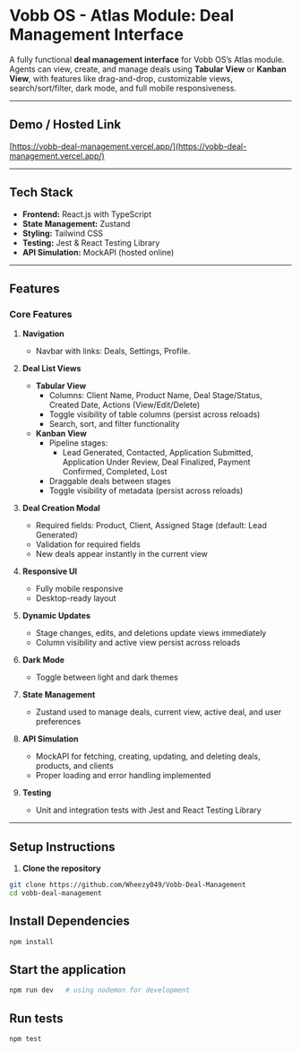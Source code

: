 # Vobb OS - Atlas Module: Deal Management Interface

A fully functional **deal management interface** for Vobb OS’s Atlas module. Agents can view, create, and manage deals using **Tabular View** or **Kanban View**, with features like drag-and-drop, customizable views, search/sort/filter, dark mode, and full mobile responsiveness.

---

## **Demo / Hosted Link**

[https://vobb-deal-management.vercel.app/](https://vobb-deal-management.vercel.app/)

---

## **Tech Stack**

- **Frontend:** React.js with TypeScript  
- **State Management:** Zustand  
- **Styling:** Tailwind CSS  
- **Testing:** Jest & React Testing Library  
- **API Simulation:** MockAPI (hosted online)

---

## **Features**

### Core Features

1. **Navigation**
    - Navbar with links: Deals, Settings, Profile.

2. **Deal List Views**
    - **Tabular View**
        - Columns: Client Name, Product Name, Deal Stage/Status, Created Date, Actions (View/Edit/Delete)
        - Toggle visibility of table columns (persist across reloads)
        - Search, sort, and filter functionality
    - **Kanban View**
        - Pipeline stages:
            - Lead Generated, Contacted, Application Submitted, Application Under Review, Deal Finalized, Payment Confirmed, Completed, Lost
        - Draggable deals between stages
        - Toggle visibility of metadata (persist across reloads)

3. **Deal Creation Modal**
    - Required fields: Product, Client, Assigned Stage (default: Lead Generated)
    - Validation for required fields
    - New deals appear instantly in the current view

4. **Responsive UI**
    - Fully mobile responsive
    - Desktop-ready layout

5. **Dynamic Updates**
    - Stage changes, edits, and deletions update views immediately
    - Column visibility and active view persist across reloads

6. **Dark Mode**
    - Toggle between light and dark themes

7. **State Management**
    - Zustand used to manage deals, current view, active deal, and user preferences

8. **API Simulation**
    - MockAPI for fetching, creating, updating, and deleting deals, products, and clients
    - Proper loading and error handling implemented

9. **Testing**
    - Unit and integration tests with Jest and React Testing Library

---

## **Setup Instructions**

1. **Clone the repository**
```bash
git clone https://github.com/Wheezy049/Vobb-Deal-Management
cd vobb-deal-management
```

## Install Dependencies
```bash
npm install
```

## Start the application
```bash
npm run dev   # using nodemon for development
```

## Run tests
```bash
npm test
```
